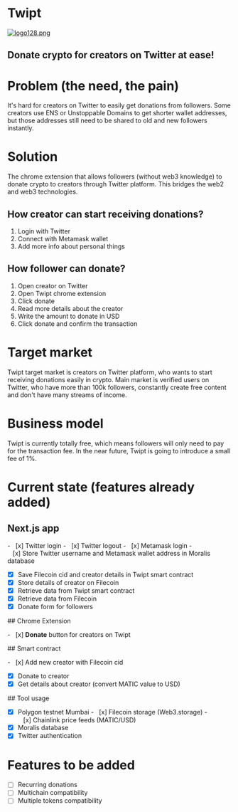 # Twipt

[![logo128.png](https://i.postimg.cc/c40yHBCM/logo128.png)](https://postimg.cc/XXHD1Fwp)

## Donate crypto for creators on Twitter at ease!

# Problem (the need, the pain)
It's hard for creators on Twitter to easily get donations from followers. Some creators use ENS or Unstoppable Domains to get shorter wallet addresses, but those addresses still need to be shared to old and new followers instantly.

# Solution
The chrome extension that allows followers (without web3 knowledge) to donate crypto to creators through Twitter platform. This bridges the web2 and web3 technologies.

## How creator can start receiving donations?
1. Login with Twitter
2. Connect with Metamask wallet
3. Add more info about personal things

## How follower can donate?
1. Open creator on Twitter 
2. Open Twipt chrome extension
3. Click donate
4. Read more details about the creator
5. Write the amount to donate in USD
6. Click donate and confirm the transaction

# Target market
Twipt target market is creators on Twitter platform, who wants to start receiving donations easily in crypto. Main market is verified users on Twitter, who have more than 100k followers, constantly create free content and don't have many streams of income.

# Business model
Twipt is currently totally free, which means followers will only need to pay for the transaction fee. In the near future, Twipt is going to introduce a small fee of 1%.

# Current state (features already added)
## Next.js app

-   [x] Twitter login
-   [x] Twitter logout
-   [x] Metamask login
-   [x] Store Twitter username and Metamask wallet address in Moralis database
-   [x] Save Filecoin cid and creator details in Twipt smart contract
-   [x] Store details of creator on Filecoin
-   [x] Retrieve data from Twipt smart contract
-   [x] Retrieve data from Filecoin
-   [x] Donate form for followers
  
## Chrome Extension

-   [x] **Donate** button for creators on Twipt

## Smart contract

-   [x] Add new creator with Filecoin cid
-   [x] Donate to creator
-   [x] Get details about creator (convert MATIC value to USD)
  
## Tool usage
-   [x] Polygon testnet Mumbai
-   [x] Filecoin storage (Web3.storage)
-   [x] Chainlink price feeds (MATIC/USD)
-   [x] Moralis database
-   [x] Twitter authentication

# Features to be added
-   [ ] Recurring donations
-   [ ] Multichain compatibility
-   [ ] Multiple tokens compatibility
